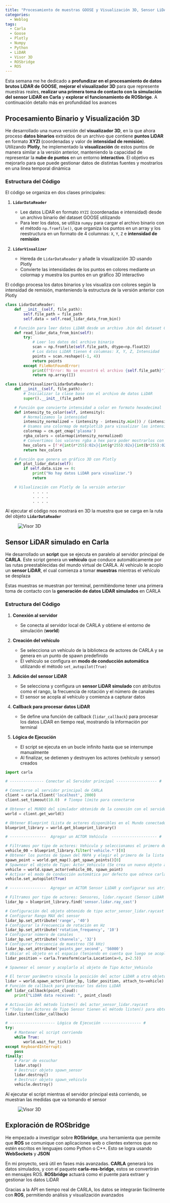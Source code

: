 ```yaml
---
title: "Procesamiento de muestras GOOSE y Visualización 3D, Sensor LiDAR simulado en CARLA, Exploración de ROSbridge"
categories:
  - Weblog
tags:
  - Carla
  - Goose
  - Plotly
  - Numpy
  - Python
  - LiDAR
  - Visor 3D
  - ROSbridge
  - ROS
---
```


Esta semana me he dedicado a **profundizar en el procesamiento de datos brutos LiDAR de GOOSE**, **mejorar el visualizador 3D** para que represente muestras reales, **realizar una primera toma de contacto con la simulación del sensor LiDAR en Carla** y **explorar el funcionamiento de ROSbrige**. A continuación detallo más en profundidad los avances

## Procesamiento Binario y Visualización 3D

He desarrollado una nueva versión del **visualizador 3D**, en la que ahora proceso **datos binarios** extraídos de un archivo que contiene **puntos LiDAR** en formato **XYZI** (coordenadas y valor de **intensidad de remisión**). Utilizando **Plotly**, he implementado la **visualización** de estos puntos de manera similar a la versión anterior, manteniendo la capacidad de representar la **nube de puntos** en un entorno **interactivo**. El objetivo es mejorarlo para que puede gestionar datos de distintas fuentes y mostrarlos en una linea temporal dinámica

### Estructura del Código

El código se organiza en dos clases principales:

1. **`LidarDataReader`** 
   - Lee datos LiDAR en formato `XYZI` (coordenadas e intensidad) desde un archivo binario del dataset GOOSE utilizando
   - Para leer los datos, se utiliza `numpy` para cargar el archivo binario con el método `np.fromfile()`, que organiza los puntos en un array y los reestructura en un formato de 4 columnas: `X`, `Y`, `Z` e **intensidad de remisión**   

2. **`LidarVisualizer`** 
   - Hereda de `LidarDataReader` y añade la visualización 3D usando Plotly
   - Convierte las intensidades de los puntos en colores mediante un colormap y muestra los puntos en un gráfico 3D interactivo

El código procesa los datos binarios y los visualiza con colores según la intensidad de remisión, manteniendo la estructura de la versión anterior con Plotly

```python
class LidarDataReader:
    def __init__(self, file_path):
        self.file_path = file_path
        self.data = self.read_lidar_data_from_bin()

    # Función para leer datos LiDAR desde un archivo .bin del dataset GOOSE
    def read_lidar_data_from_bin(self):
        try:
            # Leer los datos del archivo binario
            scan = np.fromfile(self.file_path, dtype=np.float32)
            # Los datos LiDAR tienen 4 columnas: X, Y, Z, Intensidad
            points = scan.reshape((-1, 4))
            return points
        except FileNotFoundError:
            print(f"Error: No se encontró el archivo {self.file_path}")
            return np.array([])

class LidarVisualizer(LidarDataReader):
    def __init__(self, file_path):
        # Inicializar la clase base con el archivo de datos LiDAR
        super().__init__(file_path)

    # Función que convierte intensidad a color en formato hexadecimal
    def intensity_to_color(self, intensity):
        # Normalizamos la intensidad
        intensity_normalized = (intensity - intensity.min()) / (intensity.max() - intensity.min())
        # Usamos una colormap de matplotlib para visualizar las intensidades
        colormap = cm.get_cmap('plasma') 
        rgba_colors = colormap(intensity_normalized)
        # Convertimos los valores rgba a hex para poder mostrarlos con Plotly
        hex_colors = [f'#{int(r*255):02x}{int(g*255):02x}{int(b*255):02x}' for r, g, b, _ in rgba_colors]
        return hex_colors

    # Función que genera un gráfico 3D con Plotly
    def plot_lidar_data(self):
        if self.data.size == 0:
            print("No hay datos LiDAR para visualizar.")
            return

    # Vilualización con Plotly de la versión anterior      
            . . . . 
            . . . .
            . . . .          
```   

Al ejecutar el código nos mostrará en 3D la muestra que se carga en la ruta del objeto **`LidarDataReader`**

<figure class="align-center" style="max-width: 100%">
  <img src="{{ site.url }}{{ site.baseurl }}/assets/images/lidar-viwer.png" alt="Visor 3D">
</figure>

## Sensor LiDAR simulado en Carla

He desarrollado un **script** que se ejecuta en paralelo al servidor principal de **CARLA**. Este script genera un **vehículo** que conduce automáticamente por las rutas preestablecidas del mundo virtual de CARLA. Al vehículo le acoplo un **sensor LiDAR**, el cual comienza a tomar **muestras** mientras el vehículo se desplaza

Estas muestras se muestran por terminal, permitiéndome tener una primera toma de contacto con la **generación de datos LiDAR simulados** en CARLA

### Estructura del Código

1. **Conexión al servidor** 
   - Se conecta al servidor local de CARLA y obtiene el entorno de simulación (**world**)

2. **Creación del vehículo**
   - Se selecciona un vehículo de la biblioteca de actores de CARLA y se genera en un punto de spawn predefinido
   - El vehículo se configura en **modo de conducción automática** utilizando el método `set_autopilot(True)`

3. **Adición del sensor LiDAR**
   - Se selecciona y configura un **sensor LiDAR simulado** con atributos como el rango, la frecuencia de rotación y el número de canales
   - El sensor se acopla al vehículo y comienza a capturar datos

4. **Callback para procesar datos LiDAR**
   - Se define una función de callback (`lidar_callback`) para procesar los datos LiDAR en tiempo real, mostrando la información por terminal

5. **Lógica de Ejecución**
   - El script se ejecuta en un bucle infinito hasta que se interrumpe manualmente
   - Al finalizar, se detienen y destruyen los actores (vehículo y sensor) creados

```python
import carla

# --------------- Conectar al Servidor principal ------------------ #

# Conectarse al servidor principal de CARLA
client = carla.Client('localhost', 2000)
client.set_timeout(10.0)  # Tiempo límite para conectarse

# Obtener el MUNDO del simulador obtenido de la conexión con el servidor
world = client.get_world()

# Obtener Blueprint (Lista de actores disponibles en el Mundo conectado)
blueprint_library = world.get_blueprint_library()

# ----------------  Agregar un ACTOR Vehículo  -------------------- #

# Filtramos por tipo de actores: Vehiculo y seleccionamos el primero de la lista resultante
vehicle_00 = blueprint_library.filter('vehicle.*')[0]
# Obtener los puntos de Spawn del MAPA y elegir el primero de la lista resultante
spawn_point = world.get_map().get_spawn_points()[0]
# Spawnear el objeto de Tipo: Actor_Vehiculo (Se crea un nuevo objeto al generarlo)
vehicle = world.spawn_actor(vehicle_00, spawn_point)
# Activar el modo de conducción automática por defecto que odrece carla con el metodo set_autopilot(True)
vehicle.set_autopilot(True)

# ----------------  Agregar un ACTOR Sensor LiDAR y configurar sus atributos  -------------------- #

# Filtramos por tipo de actores: Sensores, lidar.raycast (Sensor LiDAR simulado en Carla)
lidar_bp = blueprint_library.find('sensor.lidar.ray_cast')

# Configuración del objeto obtenido de tipo actor_sensor_lidar.raycast
# Configurar Rango MAX del sensor
lidar_bp.set_attribute('range', '40')
# Configurar la Frecuencia de rotación en Hz
lidar_bp.set_attribute('rotation_frequency', '10')
# Configurar número de canales
lidar_bp.set_attribute('channels', '32')
# Configurar frecuencia de muestreo (56 kHz)
lidar_bp.set_attribute('points_per_second', '56000')
# Ubicar el objeto en el espacio (teniendo en cuenta que luego se acoplará al vehículo, solo altura)
lidar_position = carla.Transform(carla.Location(x=0, z=2.5))

# Spawnear el sensor y acoplarlo al objeto de Tipo Actor_Vehiculo

# El tercer parámetro vincula la posición del actor LiDAR a otro objeto de tipo Actor_Vehiculo.
lidar = world.spawn_actor(lidar_bp, lidar_position, attach_to=vehicle)
# Función de callback para procesar los datos LiDAR
def lidar_callback(point_cloud):
    print("LiDAR data received: ", point_cloud)

# Activación del método listen() del actor_sensor_lidar.raycast
# "Todos los Actores de Tipo Sensor tienen el método listen() para obtener la información"
lidar.listen(lidar_callback)

# -------------------- Lógica de Ejecución ----------------- #
try:
    # Mantener el script corriendo
    while True:
        world.wait_for_tick()
except KeyboardInterrupt:
    pass
finally:
    # Parar de escuchar
    lidar.stop()
    # Destruir objeto spawn_sensor
    lidar.destroy()
    # Destruir objeto spawn_vehiculo
    vehicle.destroy()
```

Al ejecutar el script mientras el servidor principal está corriendo, se muestran las medidas que va tomando el sensor

<figure class="align-center" style="max-width: 100%">
  <img src="{{ site.url }}{{ site.baseurl }}/assets/images/console-lidar-measurements.png" alt="Visor 3D">
</figure>

## Exploración de ROSbridge

He empezado a investigar sobre **ROSbridge**, una herramienta que permite que **ROS** se comunique con aplicaciones web o clientes externos que no estén escritos en lenguajes como Python o C++. Esto se logra usando **WebSockets** y **JSON**

En mi proyecto, será útil en fases más avanzadas. **CARLA** generará los datos simulados, y con el paquete **carla-ros-bridge**, estos se convertirán en mensajes ROS. **ROSbridge** actuará como el puente para extraer y gestionar los datos LiDAR

Gracias a la API en tiempo real de CARLA, los datos se integrarán fácilmente con **ROS**, permitiendo análisis y visualización avanzados



